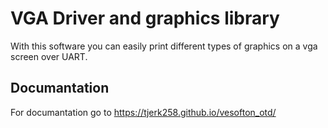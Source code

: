 # VGA Driver and graphics library

With this software you can easily print different types of graphics on a vga screen over UART. 


## Documantation

For documantation go to <https://tjerk258.github.io/vesofton_otd/>
